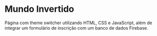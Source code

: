 # Mundo Invertido
 Página com theme switcher utilizando HTML, CSS e JavaScript, além de integrar um formulário de inscrição com um banco de dados Firebase.
